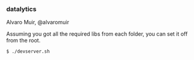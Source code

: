 ### datalytics
Alvaro Muir, @alvaromuir

Assuming you got all the required libs from each folder, you can set it off
from the root.

```
$ ./devserver.sh
```
